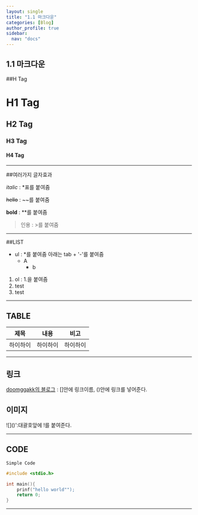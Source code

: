 ```yaml
---
layout: single
title: "1.1 마크다운"
categories: [Blog]
author_profile: true
sidebar:
  nav: "docs"
---
```



## 1.1 마크다운

##H Tag

# H1 Tag
## H2 Tag
### H3 Tag
#### H4 Tag

---

##여러가지 글자효과

*italic* : *표를 붙여줌

~~hello~~ : ~~를 붙여줌

**bold** : **를 붙여줌

> 인용 : >를 붙여줌
---

##LIST

* ul : *를 붙여줌 아래는 tab + '-'를 붙여줌
    - A
        - b 

1. ol : 1.을 붙여줌
2. test
3. test

---

## TABLE

|제목|내용|비고|
|-|-|-|
|하이하이|하이하이|하이하이

---

## 링크 

[doomggakk의 블로그](https://doomggakk.github.io)
: []안에 링크이름, ()안에 링크를 넣어준다.


## 이미지
<p>![]()':대괄호앞에 !를 붙여준다.</p>

---

## CODE

`Simple Code`

```c //python등 언어 입력
#include <stdio.h>

int main(){
    prinf("hello world"");
    return 0;
}
```

---


